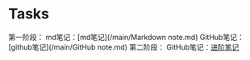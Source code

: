# Tasks
第一阶段：
md笔记：[md笔记](/main/Markdown note.md)
GitHub笔记：[github笔记](/main/GitHub note.md)
第二阶段：
GitHub笔记：[进阶笔记](/main/github2.md)
